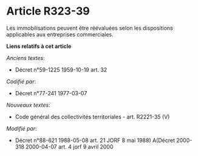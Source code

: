 # Article R323-39

Les immobilisations peuvent être réévaluées selon les dispositions applicables aux entreprises commerciales.

**Liens relatifs à cet article**

_Anciens textes_:

  - Décret n°59-1225 1959-10-19 art. 32

_Codifié par_:

  - Décret n°77-241 1977-03-07

_Nouveaux textes_:

  - Code général des collectivités territoriales - art. R2221-35 (V)

_Modifié par_:

  - Décret n°88-621 1988-05-08 art. 21 JORF 8 mai 1988) A(Décret 2000-318 2000-04-07 art. 4 jorf 9 avril 2000
